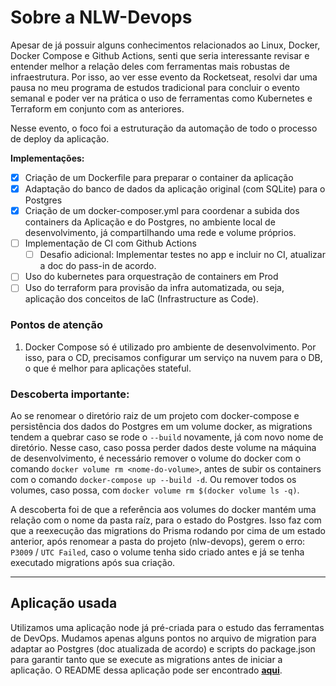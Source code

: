 # Sobre a NLW-Devops

Apesar de já possuir alguns conhecimentos relacionados ao Linux, Docker, Docker Compose e Github Actions, senti que seria interessante revisar e entender melhor a relação deles com ferramentas mais robustas de infraestrutura. Por isso, ao ver esse evento da Rocketseat, resolvi dar uma pausa no meu programa de estudos tradicional para concluir o evento semanal e poder ver na prática o uso de ferramentas como Kubernetes e Terraform em conjunto com as anteriores.

Nesse evento, o foco foi a estruturação da automação de todo o processo de deploy da aplicação.

**Implementações:**

- [x] Criação de um Dockerfile para preparar o container da aplicação
- [x] Adaptação do banco de dados da aplicação original (com SQLite) para o Postgres
- [x] Criação de um docker-composer.yml para coordenar a subida dos containers da Aplicação e do Postgres, no ambiente local de desenvolvimento, já compartilhando uma rede e volume próprios.
- [ ] Implementação de CI com Github Actions
  - [ ] Desafio adicional: Implementar testes no app e incluir no CI, atualizar a doc do pass-in de acordo.
- [ ] Uso do kubernetes para orquestração de containers em Prod
- [ ] Uso do terraform para provisão da infra automatizada, ou seja, aplicação dos conceitos de IaC (Infrastructure as Code). 

### Pontos de atenção
1. Docker Compose só é utilizado pro ambiente de desenvolvimento. Por isso, para o CD, precisamos configurar um serviço na nuvem para o DB, o que é melhor para aplicações stateful.

### Descoberta importante:

Ao se renomear o diretório raiz de um projeto com docker-compose e persistência dos dados do Postgres em um volume docker, as migrations tendem a quebrar caso se rode o `--build` novamente, já com novo nome de diretório. Nesse caso, caso possa perder dados deste volume na máquina de desenvolvimento, é necessário remover o volume do docker com o comando `docker volume rm <nome-do-volume>`, antes de subir os containers com o comando `docker-compose up --build -d`. Ou remover todos os volumes, caso possa, com `docker volume rm $(docker volume ls -q)`.

A descoberta foi de que a referência aos volumes do docker mantém uma relação com o nome da pasta raíz, para o estado do Postgres. Isso faz com que a reexecução das migrations do Prisma rodando por cima de um estado anterior, após renomear a pasta do projeto (nlw-devops), gerem o erro: `P3009` / `UTC Failed`, caso o volume tenha sido criado antes e já se tenha executado migrations após sua criação. 

---

## Aplicação usada
Utilizamos uma aplicação node já pré-criada para o estudo das ferramentas de DevOps. Mudamos apenas alguns pontos no arquivo de migration para adaptar ao Postgres (doc atualizada de acordo) e scripts do package.json para garantir tanto que se execute as migrations antes de iniciar a aplicação. O README dessa aplicação pode ser encontrado **[aqui](docs/pass-in.README.md)**.